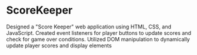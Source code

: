 # ScoreKeeper
Designed a "Score Keeper" web application using HTML, CSS, and JavaScript.
Created event listeners for player buttons to update scores and check for game over conditions.
Utilized DOM manipulation to dynamically update player scores and display elements
